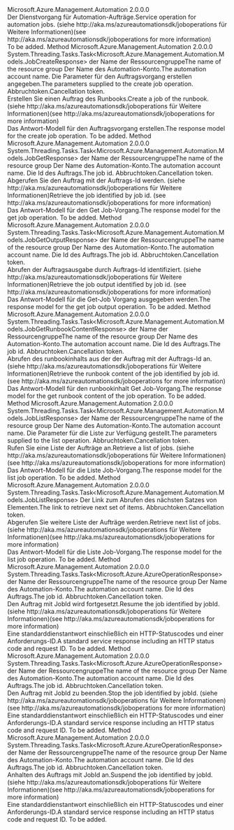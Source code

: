 <Type Name="IJobOperations" FullName="Microsoft.Azure.Management.Automation.IJobOperations">
  <TypeSignature Language="C#" Value="public interface IJobOperations" />
  <TypeSignature Language="ILAsm" Value=".class public interface auto ansi abstract IJobOperations" />
  <TypeSignature Language="DocId" Value="T:Microsoft.Azure.Management.Automation.IJobOperations" />
  <TypeSignature Language="VB.NET" Value="Public Interface IJobOperations" />
  <TypeSignature Language="F#" Value="type IJobOperations = interface" />
  <AssemblyInfo>
    <AssemblyName>Microsoft.Azure.Management.Automation</AssemblyName>
    <AssemblyVersion>2.0.0.0</AssemblyVersion>
  </AssemblyInfo>
  <Interfaces />
  <Docs>
    <summary>
            <span data-ttu-id="d2b03-101">Der Dienstvorgang für Automation-Aufträge.</span><span class="sxs-lookup"><span data-stu-id="d2b03-101">Service operation for automation jobs.</span></span>  <span data-ttu-id="d2b03-102">(siehe http://aka.ms/azureautomationsdk/joboperations für Weitere Informationen)</span><span class="sxs-lookup"><span data-stu-id="d2b03-102">(see http://aka.ms/azureautomationsdk/joboperations for more information)</span></span>
            </summary>
    <remarks>To be added.</remarks>
  </Docs>
  <Members>
    <Member MemberName="CreateAsync">
      <MemberSignature Language="C#" Value="public System.Threading.Tasks.Task&lt;Microsoft.Azure.Management.Automation.Models.JobCreateResponse&gt; CreateAsync (string resourceGroupName, string automationAccount, Microsoft.Azure.Management.Automation.Models.JobCreateParameters parameters, System.Threading.CancellationToken cancellationToken);" />
      <MemberSignature Language="ILAsm" Value=".method public hidebysig newslot virtual instance class System.Threading.Tasks.Task`1&lt;class Microsoft.Azure.Management.Automation.Models.JobCreateResponse&gt; CreateAsync(string resourceGroupName, string automationAccount, class Microsoft.Azure.Management.Automation.Models.JobCreateParameters parameters, valuetype System.Threading.CancellationToken cancellationToken) cil managed" />
      <MemberSignature Language="DocId" Value="M:Microsoft.Azure.Management.Automation.IJobOperations.CreateAsync(System.String,System.String,Microsoft.Azure.Management.Automation.Models.JobCreateParameters,System.Threading.CancellationToken)" />
      <MemberSignature Language="F#" Value="abstract member CreateAsync : string * string * Microsoft.Azure.Management.Automation.Models.JobCreateParameters * System.Threading.CancellationToken -&gt; System.Threading.Tasks.Task&lt;Microsoft.Azure.Management.Automation.Models.JobCreateResponse&gt;" Usage="iJobOperations.CreateAsync (resourceGroupName, automationAccount, parameters, cancellationToken)" />
      <MemberType>Method</MemberType>
      <AssemblyInfo>
        <AssemblyName>Microsoft.Azure.Management.Automation</AssemblyName>
        <AssemblyVersion>2.0.0.0</AssemblyVersion>
      </AssemblyInfo>
      <ReturnValue>
        <ReturnType>System.Threading.Tasks.Task&lt;Microsoft.Azure.Management.Automation.Models.JobCreateResponse&gt;</ReturnType>
      </ReturnValue>
      <Parameters>
        <Parameter Name="resourceGroupName" Type="System.String" />
        <Parameter Name="automationAccount" Type="System.String" />
        <Parameter Name="parameters" Type="Microsoft.Azure.Management.Automation.Models.JobCreateParameters" />
        <Parameter Name="cancellationToken" Type="System.Threading.CancellationToken" />
      </Parameters>
      <Docs>
        <param name="resourceGroupName">
            <span data-ttu-id="d2b03-103">der Name der Ressourcengruppe</span><span class="sxs-lookup"><span data-stu-id="d2b03-103">The name of the resource group</span></span>
            </param>
        <param name="automationAccount">
            <span data-ttu-id="d2b03-104">Der Name des Automation-Konto.</span><span class="sxs-lookup"><span data-stu-id="d2b03-104">The automation account name.</span></span>
            </param>
        <param name="parameters">
            <span data-ttu-id="d2b03-105">Die Parameter für den Auftragsvorgang erstellen angegeben.</span><span class="sxs-lookup"><span data-stu-id="d2b03-105">The parameters supplied to the create job operation.</span></span>
            </param>
        <param name="cancellationToken">
            <span data-ttu-id="d2b03-106">Abbruchtoken.</span><span class="sxs-lookup"><span data-stu-id="d2b03-106">Cancellation token.</span></span>
            </param>
        <summary>
            <span data-ttu-id="d2b03-107">Erstellen Sie einen Auftrag des Runbooks.</span><span class="sxs-lookup"><span data-stu-id="d2b03-107">Create a job of the runbook.</span></span>  <span data-ttu-id="d2b03-108">(siehe http://aka.ms/azureautomationsdk/joboperations für Weitere Informationen)</span><span class="sxs-lookup"><span data-stu-id="d2b03-108">(see http://aka.ms/azureautomationsdk/joboperations for more information)</span></span>
            </summary>
        <returns>
            <span data-ttu-id="d2b03-109">Das Antwort-Modell für den Auftragsvorgang erstellen.</span><span class="sxs-lookup"><span data-stu-id="d2b03-109">The response model for the create job operation.</span></span>
            </returns>
        <remarks>To be added.</remarks>
      </Docs>
    </Member>
    <Member MemberName="GetAsync">
      <MemberSignature Language="C#" Value="public System.Threading.Tasks.Task&lt;Microsoft.Azure.Management.Automation.Models.JobGetResponse&gt; GetAsync (string resourceGroupName, string automationAccount, Guid jobId, System.Threading.CancellationToken cancellationToken);" />
      <MemberSignature Language="ILAsm" Value=".method public hidebysig newslot virtual instance class System.Threading.Tasks.Task`1&lt;class Microsoft.Azure.Management.Automation.Models.JobGetResponse&gt; GetAsync(string resourceGroupName, string automationAccount, valuetype System.Guid jobId, valuetype System.Threading.CancellationToken cancellationToken) cil managed" />
      <MemberSignature Language="DocId" Value="M:Microsoft.Azure.Management.Automation.IJobOperations.GetAsync(System.String,System.String,System.Guid,System.Threading.CancellationToken)" />
      <MemberSignature Language="F#" Value="abstract member GetAsync : string * string * Guid * System.Threading.CancellationToken -&gt; System.Threading.Tasks.Task&lt;Microsoft.Azure.Management.Automation.Models.JobGetResponse&gt;" Usage="iJobOperations.GetAsync (resourceGroupName, automationAccount, jobId, cancellationToken)" />
      <MemberType>Method</MemberType>
      <AssemblyInfo>
        <AssemblyName>Microsoft.Azure.Management.Automation</AssemblyName>
        <AssemblyVersion>2.0.0.0</AssemblyVersion>
      </AssemblyInfo>
      <ReturnValue>
        <ReturnType>System.Threading.Tasks.Task&lt;Microsoft.Azure.Management.Automation.Models.JobGetResponse&gt;</ReturnType>
      </ReturnValue>
      <Parameters>
        <Parameter Name="resourceGroupName" Type="System.String" />
        <Parameter Name="automationAccount" Type="System.String" />
        <Parameter Name="jobId" Type="System.Guid" />
        <Parameter Name="cancellationToken" Type="System.Threading.CancellationToken" />
      </Parameters>
      <Docs>
        <param name="resourceGroupName">
            <span data-ttu-id="d2b03-110">der Name der Ressourcengruppe</span><span class="sxs-lookup"><span data-stu-id="d2b03-110">The name of the resource group</span></span>
            </param>
        <param name="automationAccount">
            <span data-ttu-id="d2b03-111">Der Name des Automation-Konto.</span><span class="sxs-lookup"><span data-stu-id="d2b03-111">The automation account name.</span></span>
            </param>
        <param name="jobId">
            <span data-ttu-id="d2b03-112">Die Id des Auftrags.</span><span class="sxs-lookup"><span data-stu-id="d2b03-112">The job id.</span></span>
            </param>
        <param name="cancellationToken">
            <span data-ttu-id="d2b03-113">Abbruchtoken.</span><span class="sxs-lookup"><span data-stu-id="d2b03-113">Cancellation token.</span></span>
            </param>
        <summary>
            <span data-ttu-id="d2b03-114">Abgerufen Sie den Auftrag mit der Auftrags-Id werden.  (siehe http://aka.ms/azureautomationsdk/joboperations für Weitere Informationen)</span><span class="sxs-lookup"><span data-stu-id="d2b03-114">Retrieve the job identified by job id.  (see http://aka.ms/azureautomationsdk/joboperations for more information)</span></span>
            </summary>
        <returns>
            <span data-ttu-id="d2b03-115">Das Antwort-Modell für den Get Job-Vorgang.</span><span class="sxs-lookup"><span data-stu-id="d2b03-115">The response model for the get job operation.</span></span>
            </returns>
        <remarks>To be added.</remarks>
      </Docs>
    </Member>
    <Member MemberName="GetOutputAsync">
      <MemberSignature Language="C#" Value="public System.Threading.Tasks.Task&lt;Microsoft.Azure.Management.Automation.Models.JobGetOutputResponse&gt; GetOutputAsync (string resourceGroupName, string automationAccount, Guid jobId, System.Threading.CancellationToken cancellationToken);" />
      <MemberSignature Language="ILAsm" Value=".method public hidebysig newslot virtual instance class System.Threading.Tasks.Task`1&lt;class Microsoft.Azure.Management.Automation.Models.JobGetOutputResponse&gt; GetOutputAsync(string resourceGroupName, string automationAccount, valuetype System.Guid jobId, valuetype System.Threading.CancellationToken cancellationToken) cil managed" />
      <MemberSignature Language="DocId" Value="M:Microsoft.Azure.Management.Automation.IJobOperations.GetOutputAsync(System.String,System.String,System.Guid,System.Threading.CancellationToken)" />
      <MemberSignature Language="F#" Value="abstract member GetOutputAsync : string * string * Guid * System.Threading.CancellationToken -&gt; System.Threading.Tasks.Task&lt;Microsoft.Azure.Management.Automation.Models.JobGetOutputResponse&gt;" Usage="iJobOperations.GetOutputAsync (resourceGroupName, automationAccount, jobId, cancellationToken)" />
      <MemberType>Method</MemberType>
      <AssemblyInfo>
        <AssemblyName>Microsoft.Azure.Management.Automation</AssemblyName>
        <AssemblyVersion>2.0.0.0</AssemblyVersion>
      </AssemblyInfo>
      <ReturnValue>
        <ReturnType>System.Threading.Tasks.Task&lt;Microsoft.Azure.Management.Automation.Models.JobGetOutputResponse&gt;</ReturnType>
      </ReturnValue>
      <Parameters>
        <Parameter Name="resourceGroupName" Type="System.String" />
        <Parameter Name="automationAccount" Type="System.String" />
        <Parameter Name="jobId" Type="System.Guid" />
        <Parameter Name="cancellationToken" Type="System.Threading.CancellationToken" />
      </Parameters>
      <Docs>
        <param name="resourceGroupName">
            <span data-ttu-id="d2b03-116">der Name der Ressourcengruppe</span><span class="sxs-lookup"><span data-stu-id="d2b03-116">The name of the resource group</span></span>
            </param>
        <param name="automationAccount">
            <span data-ttu-id="d2b03-117">Der Name des Automation-Konto.</span><span class="sxs-lookup"><span data-stu-id="d2b03-117">The automation account name.</span></span>
            </param>
        <param name="jobId">
            <span data-ttu-id="d2b03-118">Die Id des Auftrags.</span><span class="sxs-lookup"><span data-stu-id="d2b03-118">The job id.</span></span>
            </param>
        <param name="cancellationToken">
            <span data-ttu-id="d2b03-119">Abbruchtoken.</span><span class="sxs-lookup"><span data-stu-id="d2b03-119">Cancellation token.</span></span>
            </param>
        <summary>
            <span data-ttu-id="d2b03-120">Abrufen der Auftragsausgabe durch Auftrags-Id identifiziert.  (siehe http://aka.ms/azureautomationsdk/joboperations für Weitere Informationen)</span><span class="sxs-lookup"><span data-stu-id="d2b03-120">Retrieve the job output identified by job id.  (see http://aka.ms/azureautomationsdk/joboperations for more information)</span></span>
            </summary>
        <returns>
            <span data-ttu-id="d2b03-121">Das Antwort-Modell für die Get-Job Vorgang ausgegeben werden.</span><span class="sxs-lookup"><span data-stu-id="d2b03-121">The response model for the get job output operation.</span></span>
            </returns>
        <remarks>To be added.</remarks>
      </Docs>
    </Member>
    <Member MemberName="GetRunbookContentAsync">
      <MemberSignature Language="C#" Value="public System.Threading.Tasks.Task&lt;Microsoft.Azure.Management.Automation.Models.JobGetRunbookContentResponse&gt; GetRunbookContentAsync (string resourceGroupName, string automationAccount, Guid jobId, System.Threading.CancellationToken cancellationToken);" />
      <MemberSignature Language="ILAsm" Value=".method public hidebysig newslot virtual instance class System.Threading.Tasks.Task`1&lt;class Microsoft.Azure.Management.Automation.Models.JobGetRunbookContentResponse&gt; GetRunbookContentAsync(string resourceGroupName, string automationAccount, valuetype System.Guid jobId, valuetype System.Threading.CancellationToken cancellationToken) cil managed" />
      <MemberSignature Language="DocId" Value="M:Microsoft.Azure.Management.Automation.IJobOperations.GetRunbookContentAsync(System.String,System.String,System.Guid,System.Threading.CancellationToken)" />
      <MemberSignature Language="F#" Value="abstract member GetRunbookContentAsync : string * string * Guid * System.Threading.CancellationToken -&gt; System.Threading.Tasks.Task&lt;Microsoft.Azure.Management.Automation.Models.JobGetRunbookContentResponse&gt;" Usage="iJobOperations.GetRunbookContentAsync (resourceGroupName, automationAccount, jobId, cancellationToken)" />
      <MemberType>Method</MemberType>
      <AssemblyInfo>
        <AssemblyName>Microsoft.Azure.Management.Automation</AssemblyName>
        <AssemblyVersion>2.0.0.0</AssemblyVersion>
      </AssemblyInfo>
      <ReturnValue>
        <ReturnType>System.Threading.Tasks.Task&lt;Microsoft.Azure.Management.Automation.Models.JobGetRunbookContentResponse&gt;</ReturnType>
      </ReturnValue>
      <Parameters>
        <Parameter Name="resourceGroupName" Type="System.String" />
        <Parameter Name="automationAccount" Type="System.String" />
        <Parameter Name="jobId" Type="System.Guid" />
        <Parameter Name="cancellationToken" Type="System.Threading.CancellationToken" />
      </Parameters>
      <Docs>
        <param name="resourceGroupName">
            <span data-ttu-id="d2b03-122">der Name der Ressourcengruppe</span><span class="sxs-lookup"><span data-stu-id="d2b03-122">The name of the resource group</span></span>
            </param>
        <param name="automationAccount">
            <span data-ttu-id="d2b03-123">Der Name des Automation-Konto.</span><span class="sxs-lookup"><span data-stu-id="d2b03-123">The automation account name.</span></span>
            </param>
        <param name="jobId">
            <span data-ttu-id="d2b03-124">Die Id des Auftrags.</span><span class="sxs-lookup"><span data-stu-id="d2b03-124">The job id.</span></span>
            </param>
        <param name="cancellationToken">
            <span data-ttu-id="d2b03-125">Abbruchtoken.</span><span class="sxs-lookup"><span data-stu-id="d2b03-125">Cancellation token.</span></span>
            </param>
        <summary>
            <span data-ttu-id="d2b03-126">Abrufen des runbookinhalts aus der der Auftrag mit der Auftrags-Id an.  (siehe http://aka.ms/azureautomationsdk/joboperations für Weitere Informationen)</span><span class="sxs-lookup"><span data-stu-id="d2b03-126">Retrieve the runbook content of the job identified by job id.  (see http://aka.ms/azureautomationsdk/joboperations for more information)</span></span>
            </summary>
        <returns>
            <span data-ttu-id="d2b03-127">Das Antwort-Modell für den runbookinhalt Get Job-Vorgang.</span><span class="sxs-lookup"><span data-stu-id="d2b03-127">The response model for the get runbook content of the job operation.</span></span>
            </returns>
        <remarks>To be added.</remarks>
      </Docs>
    </Member>
    <Member MemberName="ListAsync">
      <MemberSignature Language="C#" Value="public System.Threading.Tasks.Task&lt;Microsoft.Azure.Management.Automation.Models.JobListResponse&gt; ListAsync (string resourceGroupName, string automationAccount, Microsoft.Azure.Management.Automation.Models.JobListParameters parameters, System.Threading.CancellationToken cancellationToken);" />
      <MemberSignature Language="ILAsm" Value=".method public hidebysig newslot virtual instance class System.Threading.Tasks.Task`1&lt;class Microsoft.Azure.Management.Automation.Models.JobListResponse&gt; ListAsync(string resourceGroupName, string automationAccount, class Microsoft.Azure.Management.Automation.Models.JobListParameters parameters, valuetype System.Threading.CancellationToken cancellationToken) cil managed" />
      <MemberSignature Language="DocId" Value="M:Microsoft.Azure.Management.Automation.IJobOperations.ListAsync(System.String,System.String,Microsoft.Azure.Management.Automation.Models.JobListParameters,System.Threading.CancellationToken)" />
      <MemberSignature Language="F#" Value="abstract member ListAsync : string * string * Microsoft.Azure.Management.Automation.Models.JobListParameters * System.Threading.CancellationToken -&gt; System.Threading.Tasks.Task&lt;Microsoft.Azure.Management.Automation.Models.JobListResponse&gt;" Usage="iJobOperations.ListAsync (resourceGroupName, automationAccount, parameters, cancellationToken)" />
      <MemberType>Method</MemberType>
      <AssemblyInfo>
        <AssemblyName>Microsoft.Azure.Management.Automation</AssemblyName>
        <AssemblyVersion>2.0.0.0</AssemblyVersion>
      </AssemblyInfo>
      <ReturnValue>
        <ReturnType>System.Threading.Tasks.Task&lt;Microsoft.Azure.Management.Automation.Models.JobListResponse&gt;</ReturnType>
      </ReturnValue>
      <Parameters>
        <Parameter Name="resourceGroupName" Type="System.String" />
        <Parameter Name="automationAccount" Type="System.String" />
        <Parameter Name="parameters" Type="Microsoft.Azure.Management.Automation.Models.JobListParameters" />
        <Parameter Name="cancellationToken" Type="System.Threading.CancellationToken" />
      </Parameters>
      <Docs>
        <param name="resourceGroupName">
            <span data-ttu-id="d2b03-128">der Name der Ressourcengruppe</span><span class="sxs-lookup"><span data-stu-id="d2b03-128">The name of the resource group</span></span>
            </param>
        <param name="automationAccount">
            <span data-ttu-id="d2b03-129">Der Name des Automation-Konto.</span><span class="sxs-lookup"><span data-stu-id="d2b03-129">The automation account name.</span></span>
            </param>
        <param name="parameters">
            <span data-ttu-id="d2b03-130">Die Parameter für die Liste zur Verfügung gestellt.</span><span class="sxs-lookup"><span data-stu-id="d2b03-130">The parameters supplied to the list operation.</span></span>
            </param>
        <param name="cancellationToken">
            <span data-ttu-id="d2b03-131">Abbruchtoken.</span><span class="sxs-lookup"><span data-stu-id="d2b03-131">Cancellation token.</span></span>
            </param>
        <summary>
            <span data-ttu-id="d2b03-132">Rufen Sie eine Liste der Aufträge an.</span><span class="sxs-lookup"><span data-stu-id="d2b03-132">Retrieve a list of jobs.</span></span>  <span data-ttu-id="d2b03-133">(siehe http://aka.ms/azureautomationsdk/joboperations für Weitere Informationen)</span><span class="sxs-lookup"><span data-stu-id="d2b03-133">(see http://aka.ms/azureautomationsdk/joboperations for more information)</span></span>
            </summary>
        <returns>
            <span data-ttu-id="d2b03-134">Das Antwort-Modell für die Liste Job-Vorgang.</span><span class="sxs-lookup"><span data-stu-id="d2b03-134">The response model for the list job operation.</span></span>
            </returns>
        <remarks>To be added.</remarks>
      </Docs>
    </Member>
    <Member MemberName="ListNextAsync">
      <MemberSignature Language="C#" Value="public System.Threading.Tasks.Task&lt;Microsoft.Azure.Management.Automation.Models.JobListResponse&gt; ListNextAsync (string nextLink, System.Threading.CancellationToken cancellationToken);" />
      <MemberSignature Language="ILAsm" Value=".method public hidebysig newslot virtual instance class System.Threading.Tasks.Task`1&lt;class Microsoft.Azure.Management.Automation.Models.JobListResponse&gt; ListNextAsync(string nextLink, valuetype System.Threading.CancellationToken cancellationToken) cil managed" />
      <MemberSignature Language="DocId" Value="M:Microsoft.Azure.Management.Automation.IJobOperations.ListNextAsync(System.String,System.Threading.CancellationToken)" />
      <MemberSignature Language="F#" Value="abstract member ListNextAsync : string * System.Threading.CancellationToken -&gt; System.Threading.Tasks.Task&lt;Microsoft.Azure.Management.Automation.Models.JobListResponse&gt;" Usage="iJobOperations.ListNextAsync (nextLink, cancellationToken)" />
      <MemberType>Method</MemberType>
      <AssemblyInfo>
        <AssemblyName>Microsoft.Azure.Management.Automation</AssemblyName>
        <AssemblyVersion>2.0.0.0</AssemblyVersion>
      </AssemblyInfo>
      <ReturnValue>
        <ReturnType>System.Threading.Tasks.Task&lt;Microsoft.Azure.Management.Automation.Models.JobListResponse&gt;</ReturnType>
      </ReturnValue>
      <Parameters>
        <Parameter Name="nextLink" Type="System.String" />
        <Parameter Name="cancellationToken" Type="System.Threading.CancellationToken" />
      </Parameters>
      <Docs>
        <param name="nextLink">
            <span data-ttu-id="d2b03-135">Der Link zum Abrufen des nächsten Satzes von Elementen.</span><span class="sxs-lookup"><span data-stu-id="d2b03-135">The link to retrieve next set of items.</span></span>
            </param>
        <param name="cancellationToken">
            <span data-ttu-id="d2b03-136">Abbruchtoken.</span><span class="sxs-lookup"><span data-stu-id="d2b03-136">Cancellation token.</span></span>
            </param>
        <summary>
            <span data-ttu-id="d2b03-137">Abgerufen Sie weitere Liste der Aufträge werden.</span><span class="sxs-lookup"><span data-stu-id="d2b03-137">Retrieve next list of jobs.</span></span>  <span data-ttu-id="d2b03-138">(siehe http://aka.ms/azureautomationsdk/joboperations für Weitere Informationen)</span><span class="sxs-lookup"><span data-stu-id="d2b03-138">(see http://aka.ms/azureautomationsdk/joboperations for more information)</span></span>
            </summary>
        <returns>
            <span data-ttu-id="d2b03-139">Das Antwort-Modell für die Liste Job-Vorgang.</span><span class="sxs-lookup"><span data-stu-id="d2b03-139">The response model for the list job operation.</span></span>
            </returns>
        <remarks>To be added.</remarks>
      </Docs>
    </Member>
    <Member MemberName="ResumeAsync">
      <MemberSignature Language="C#" Value="public System.Threading.Tasks.Task&lt;Microsoft.Azure.AzureOperationResponse&gt; ResumeAsync (string resourceGroupName, string automationAccount, Guid jobId, System.Threading.CancellationToken cancellationToken);" />
      <MemberSignature Language="ILAsm" Value=".method public hidebysig newslot virtual instance class System.Threading.Tasks.Task`1&lt;class Microsoft.Azure.AzureOperationResponse&gt; ResumeAsync(string resourceGroupName, string automationAccount, valuetype System.Guid jobId, valuetype System.Threading.CancellationToken cancellationToken) cil managed" />
      <MemberSignature Language="DocId" Value="M:Microsoft.Azure.Management.Automation.IJobOperations.ResumeAsync(System.String,System.String,System.Guid,System.Threading.CancellationToken)" />
      <MemberSignature Language="F#" Value="abstract member ResumeAsync : string * string * Guid * System.Threading.CancellationToken -&gt; System.Threading.Tasks.Task&lt;Microsoft.Azure.AzureOperationResponse&gt;" Usage="iJobOperations.ResumeAsync (resourceGroupName, automationAccount, jobId, cancellationToken)" />
      <MemberType>Method</MemberType>
      <AssemblyInfo>
        <AssemblyName>Microsoft.Azure.Management.Automation</AssemblyName>
        <AssemblyVersion>2.0.0.0</AssemblyVersion>
      </AssemblyInfo>
      <ReturnValue>
        <ReturnType>System.Threading.Tasks.Task&lt;Microsoft.Azure.AzureOperationResponse&gt;</ReturnType>
      </ReturnValue>
      <Parameters>
        <Parameter Name="resourceGroupName" Type="System.String" />
        <Parameter Name="automationAccount" Type="System.String" />
        <Parameter Name="jobId" Type="System.Guid" />
        <Parameter Name="cancellationToken" Type="System.Threading.CancellationToken" />
      </Parameters>
      <Docs>
        <param name="resourceGroupName">
            <span data-ttu-id="d2b03-140">der Name der Ressourcengruppe</span><span class="sxs-lookup"><span data-stu-id="d2b03-140">The name of the resource group</span></span>
            </param>
        <param name="automationAccount">
            <span data-ttu-id="d2b03-141">Der Name des Automation-Konto.</span><span class="sxs-lookup"><span data-stu-id="d2b03-141">The automation account name.</span></span>
            </param>
        <param name="jobId">
            <span data-ttu-id="d2b03-142">Die Id des Auftrags.</span><span class="sxs-lookup"><span data-stu-id="d2b03-142">The job id.</span></span>
            </param>
        <param name="cancellationToken">
            <span data-ttu-id="d2b03-143">Abbruchtoken.</span><span class="sxs-lookup"><span data-stu-id="d2b03-143">Cancellation token.</span></span>
            </param>
        <summary>
            <span data-ttu-id="d2b03-144">Den Auftrag mit JobId wird fortgesetzt.</span><span class="sxs-lookup"><span data-stu-id="d2b03-144">Resume the job identified by jobId.</span></span>  <span data-ttu-id="d2b03-145">(siehe http://aka.ms/azureautomationsdk/joboperations für Weitere Informationen)</span><span class="sxs-lookup"><span data-stu-id="d2b03-145">(see http://aka.ms/azureautomationsdk/joboperations for more information)</span></span>
            </summary>
        <returns>
            <span data-ttu-id="d2b03-146">Eine standarddienstantwort einschließlich ein HTTP-Statuscodes und einer Anforderungs-ID.</span><span class="sxs-lookup"><span data-stu-id="d2b03-146">A standard service response including an HTTP status code and request ID.</span></span>
            </returns>
        <remarks>To be added.</remarks>
      </Docs>
    </Member>
    <Member MemberName="StopAsync">
      <MemberSignature Language="C#" Value="public System.Threading.Tasks.Task&lt;Microsoft.Azure.AzureOperationResponse&gt; StopAsync (string resourceGroupName, string automationAccount, Guid jobId, System.Threading.CancellationToken cancellationToken);" />
      <MemberSignature Language="ILAsm" Value=".method public hidebysig newslot virtual instance class System.Threading.Tasks.Task`1&lt;class Microsoft.Azure.AzureOperationResponse&gt; StopAsync(string resourceGroupName, string automationAccount, valuetype System.Guid jobId, valuetype System.Threading.CancellationToken cancellationToken) cil managed" />
      <MemberSignature Language="DocId" Value="M:Microsoft.Azure.Management.Automation.IJobOperations.StopAsync(System.String,System.String,System.Guid,System.Threading.CancellationToken)" />
      <MemberSignature Language="F#" Value="abstract member StopAsync : string * string * Guid * System.Threading.CancellationToken -&gt; System.Threading.Tasks.Task&lt;Microsoft.Azure.AzureOperationResponse&gt;" Usage="iJobOperations.StopAsync (resourceGroupName, automationAccount, jobId, cancellationToken)" />
      <MemberType>Method</MemberType>
      <AssemblyInfo>
        <AssemblyName>Microsoft.Azure.Management.Automation</AssemblyName>
        <AssemblyVersion>2.0.0.0</AssemblyVersion>
      </AssemblyInfo>
      <ReturnValue>
        <ReturnType>System.Threading.Tasks.Task&lt;Microsoft.Azure.AzureOperationResponse&gt;</ReturnType>
      </ReturnValue>
      <Parameters>
        <Parameter Name="resourceGroupName" Type="System.String" />
        <Parameter Name="automationAccount" Type="System.String" />
        <Parameter Name="jobId" Type="System.Guid" />
        <Parameter Name="cancellationToken" Type="System.Threading.CancellationToken" />
      </Parameters>
      <Docs>
        <param name="resourceGroupName">
            <span data-ttu-id="d2b03-147">der Name der Ressourcengruppe</span><span class="sxs-lookup"><span data-stu-id="d2b03-147">The name of the resource group</span></span>
            </param>
        <param name="automationAccount">
            <span data-ttu-id="d2b03-148">Der Name des Automation-Konto.</span><span class="sxs-lookup"><span data-stu-id="d2b03-148">The automation account name.</span></span>
            </param>
        <param name="jobId">
            <span data-ttu-id="d2b03-149">Die Id des Auftrags.</span><span class="sxs-lookup"><span data-stu-id="d2b03-149">The job id.</span></span>
            </param>
        <param name="cancellationToken">
            <span data-ttu-id="d2b03-150">Abbruchtoken.</span><span class="sxs-lookup"><span data-stu-id="d2b03-150">Cancellation token.</span></span>
            </param>
        <summary>
            <span data-ttu-id="d2b03-151">Den Auftrag mit JobId zu beenden.</span><span class="sxs-lookup"><span data-stu-id="d2b03-151">Stop the job identified by jobId.</span></span>  <span data-ttu-id="d2b03-152">(siehe http://aka.ms/azureautomationsdk/joboperations für Weitere Informationen)</span><span class="sxs-lookup"><span data-stu-id="d2b03-152">(see http://aka.ms/azureautomationsdk/joboperations for more information)</span></span>
            </summary>
        <returns>
            <span data-ttu-id="d2b03-153">Eine standarddienstantwort einschließlich ein HTTP-Statuscodes und einer Anforderungs-ID.</span><span class="sxs-lookup"><span data-stu-id="d2b03-153">A standard service response including an HTTP status code and request ID.</span></span>
            </returns>
        <remarks>To be added.</remarks>
      </Docs>
    </Member>
    <Member MemberName="SuspendAsync">
      <MemberSignature Language="C#" Value="public System.Threading.Tasks.Task&lt;Microsoft.Azure.AzureOperationResponse&gt; SuspendAsync (string resourceGroupName, string automationAccount, Guid jobId, System.Threading.CancellationToken cancellationToken);" />
      <MemberSignature Language="ILAsm" Value=".method public hidebysig newslot virtual instance class System.Threading.Tasks.Task`1&lt;class Microsoft.Azure.AzureOperationResponse&gt; SuspendAsync(string resourceGroupName, string automationAccount, valuetype System.Guid jobId, valuetype System.Threading.CancellationToken cancellationToken) cil managed" />
      <MemberSignature Language="DocId" Value="M:Microsoft.Azure.Management.Automation.IJobOperations.SuspendAsync(System.String,System.String,System.Guid,System.Threading.CancellationToken)" />
      <MemberSignature Language="F#" Value="abstract member SuspendAsync : string * string * Guid * System.Threading.CancellationToken -&gt; System.Threading.Tasks.Task&lt;Microsoft.Azure.AzureOperationResponse&gt;" Usage="iJobOperations.SuspendAsync (resourceGroupName, automationAccount, jobId, cancellationToken)" />
      <MemberType>Method</MemberType>
      <AssemblyInfo>
        <AssemblyName>Microsoft.Azure.Management.Automation</AssemblyName>
        <AssemblyVersion>2.0.0.0</AssemblyVersion>
      </AssemblyInfo>
      <ReturnValue>
        <ReturnType>System.Threading.Tasks.Task&lt;Microsoft.Azure.AzureOperationResponse&gt;</ReturnType>
      </ReturnValue>
      <Parameters>
        <Parameter Name="resourceGroupName" Type="System.String" />
        <Parameter Name="automationAccount" Type="System.String" />
        <Parameter Name="jobId" Type="System.Guid" />
        <Parameter Name="cancellationToken" Type="System.Threading.CancellationToken" />
      </Parameters>
      <Docs>
        <param name="resourceGroupName">
            <span data-ttu-id="d2b03-154">der Name der Ressourcengruppe</span><span class="sxs-lookup"><span data-stu-id="d2b03-154">The name of the resource group</span></span>
            </param>
        <param name="automationAccount">
            <span data-ttu-id="d2b03-155">Der Name des Automation-Konto.</span><span class="sxs-lookup"><span data-stu-id="d2b03-155">The automation account name.</span></span>
            </param>
        <param name="jobId">
            <span data-ttu-id="d2b03-156">Die Id des Auftrags.</span><span class="sxs-lookup"><span data-stu-id="d2b03-156">The job id.</span></span>
            </param>
        <param name="cancellationToken">
            <span data-ttu-id="d2b03-157">Abbruchtoken.</span><span class="sxs-lookup"><span data-stu-id="d2b03-157">Cancellation token.</span></span>
            </param>
        <summary>
            <span data-ttu-id="d2b03-158">Anhalten des Auftrags mit JobId an.</span><span class="sxs-lookup"><span data-stu-id="d2b03-158">Suspend the job identified by jobId.</span></span>  <span data-ttu-id="d2b03-159">(siehe http://aka.ms/azureautomationsdk/joboperations für Weitere Informationen)</span><span class="sxs-lookup"><span data-stu-id="d2b03-159">(see http://aka.ms/azureautomationsdk/joboperations for more information)</span></span>
            </summary>
        <returns>
            <span data-ttu-id="d2b03-160">Eine standarddienstantwort einschließlich ein HTTP-Statuscodes und einer Anforderungs-ID.</span><span class="sxs-lookup"><span data-stu-id="d2b03-160">A standard service response including an HTTP status code and request ID.</span></span>
            </returns>
        <remarks>To be added.</remarks>
      </Docs>
    </Member>
  </Members>
</Type>